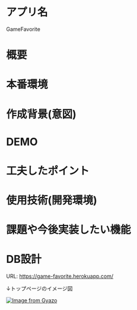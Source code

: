 # アプリ名
GameFavorite
# 概要
# 本番環境
# 作成背景(意図)
# DEMO
# 工夫したポイント
# 使用技術(開発環境)
# 課題や今後実装したい機能
# DB設計



















URL: https://game-favorite.herokuapp.com/

↓トップページのイメージ図

[![Image from Gyazo](https://i.gyazo.com/f8815f398c201c8b512dbd7f8411daa7.png)](https://gyazo.com/f8815f398c201c8b512dbd7f8411daa7)
